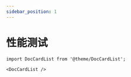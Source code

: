 ```yaml
---
sidebar_position: 1
---
```


# 性能测试

```mdx-code-block
import DocCardList from '@theme/DocCardList';

<DocCardList />
```
